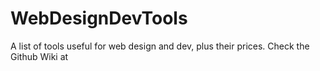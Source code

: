 # WebDesignDevTools
A list of tools useful for web design and dev, plus their prices.
Check the Github Wiki at 

